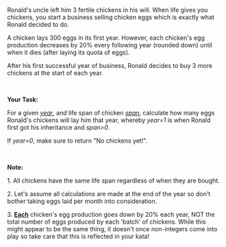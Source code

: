 Ronald's uncle left him 3 fertile chickens in his will. When life gives you chickens, you start a business selling chicken eggs which is exactly what Ronald decided to do. 

A chicken lays 300 eggs in its first year. However, each chicken's egg production decreases by 20% every following year (rounded down) until when it dies (after laying its quota of eggs). 

After his first successful year of business, Ronald decides to buy 3 more chickens at the start of each year.  

<br>

<p><b>Your Task: </b></p>

For a given <u><i>year</i></u>, and life span of chicken <u><i>span</i></u>,  calculate how many eggs Ronald's chickens will lay him that year, whereby <i>year=1</i> is when Ronald first got his inheritance and <i>span>0</i>.

If <i>year=0</i>, make sure to return "No chickens yet!".

<br>
<p><b>Note: </b></p>
1. All chickens have the same life span regardless of when they are bought. 
<p>2. Let's assume all calculations are made at the end of the year so don't bother taking eggs laid per month into consideration. 
<p>3. <b><u>Each</u></b> chicken's egg production goes down by 20% each year, NOT the total number of eggs produced by each 'batch' of chickens. While this might appear to be the same thing, it doesn't once non-integers come into play so take care that this is reflected in your kata! 